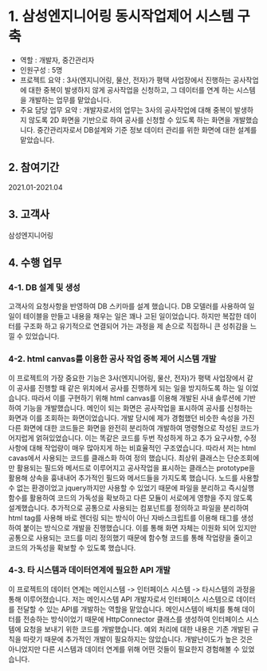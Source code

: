 # 1. 삼성엔지니어링 동시작업제어 시스템 구축
- 역할 : 개발자, 중간관리자
- 인원구성 : 5명
- 프로젝트 요약 : 3사(엔지니어링, 물산, 전자)가 평택 사업장에서 진행하는 공사작업에 대한 중복이 발생하지 않게 공사작업을 신청하고, 그 데이터를 연계 하는 시스템을 개발하는 업무를 맡았습니다.
- 주요 담당 업무 요약 : 개발자로서의 업무는 3사의 공사작업에 대해 중복이 발생하지 않도록 2D 화면을 기반으로 하여 공사를 신청할 수 있도록 하는 화면을 개발했습니다. 중간관리자로서 DB설계와 기준 정보 데이터 관리를 위한 화면에 대한 설계를 맡았습니다.

## 2. 참여기간
2021.01-2021.04

## 3. 고객사
삼성엔지니어링

## 4. 수행 업무
### 4-1. DB 설계 및 생성
고객사의 요청사항을 반영하여 DB 스키마를 설계 했습니다.
DB 모델러를 사용하여 일일이 테이블을 만들고 내용을 채우는 일은 꽤나 고된 일이었습니다.
하지만 복잡한 데이터를 구조화 하고 유기적으로 연결되어 가는 과정을 제 손으로 직접하니 큰 성취감을 느낄 수 있었습니다.

### 4-2. html canvas를 이용한 공사 작업 중복 제어 시스템 개발
이 프로젝트의 가장 중요한 기능은 3사(엔지니어링, 물산, 전자)가 평택 사업장에서 같이 공사를 진행할 때 같은 위치에서 공사를 진행하게 되는 일을 방지하도록 하는 일 이었습니다.
따라서 이를 구현하기 위해 html canvas를 이용해 개발된 사내 솔루션에 기반하여 기능을 개발했습니다.
메인이 되는 화면은 공사작업을 표시하여 공사를 신청하는 화면과 이를 조회하는 화면이었습니다.
개발 당시에 제가 경험했던 비슷한 속성을 가진 다른 화면에 대한 코드들은 화면을 완전히 분리하여 개발하여 명령형으로 작성된 코드가 어지럽게 얽혀있었습니다.
이는 똑같은 코드를 두번 작성하게 하고 추가 요구사항, 수정사항에 대해 작업량이 매우 많아지게 하는 비효율적인 구조였습니다.
따라서 저는 html cavas에서 사용되는 코드를 클래스화 하여 정의 했습니다.
최상위 클래스는 단순조회에만 활용되는 필드와 메서드로 이루어지고 공사작업을 표시하는 클래스는 prototype을 활용해 상속을 흉내내어 추가적인 필드와 메서드들을 가지도록 했습니다.
노드를 사용할 수 없는 환경이었고 jquery까지만 사용할 수 있었기 때문에 파일을 분리하고 즉시실행함수를 활용하여 코드의 가독성을 확보하고 다른 모듈이 서로에게 영향을 주지 않도록 설계했습니다.
추가적으로 공통으로 사용되는 컴포넌트를 정의하고 파일을 분리하여 html tag를 사용해 바로 렌더링 되는 방식이 아닌 자바스크립트를 이용해 태그를 생성하여 붙이는 방식으로 개발을 진행했습니다.
이를 통해 화면 자체는 이원화 되어 있지만 공통으로 사용되는 코드를 미리 정의했기 때문에 함수형 코드를 통해 작업량을 줄이고 코드의 가독성을 확보할 수 있도록 했습니다.

### 4-3. 타 시스템과 데이터연계에 필요한 API 개발
이 프로젝트의 데이터 연계는 메인시스템 -> 인터페이스 시스템 -> 타시스템의 과정을 통해 이루어졌습니다.
저는 메인시스템 API 개발자로서 인터페이스 시스템으로 데이터를 전달할 수 있는 API를 개발하는 역할을 맡았습니다.
메인시스템이 배치를 통해 데이터를 전송하는 방식이었기 때문에 HttpConnector 클래스를 생성하여 인터페이스 시스템에 요청을 보내기 위한 코드를 개발했습니다.
예외 처리에 대한 내용은 기존 개발된 규칙을 따랏기 때문에 추가적인 개발이 필요하지는 않았습니다.
개발난이도가 높은 것은 아니었지만 다른 시스템과 데이터 연계를 위해 어떤 것들이 필요한지 경험해볼 수 있었습니다.
